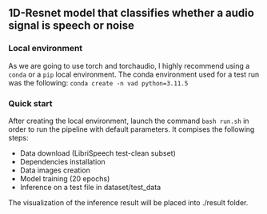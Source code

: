 ## 1D-Resnet model that classifies whether a audio signal is speech or noise

### Local environment

As we are going to use torch and torchaudio, I highly recommend using a `conda` or a `pip` local environment. The conda environment used for a test run was the following: `conda create -n vad python=3.11.5`

### Quick start

After creating the local environment, launch the command `bash run.sh` in order to run the pipeline with default parameters. It compises the following steps:

- Data download (LibriSpeech test-clean subset)
- Dependencies installation
- Data images creation
- Model training (20 epochs)
- Inference on a test file in dataset/test_data

The visualization of the inference result will be placed into ./result folder.